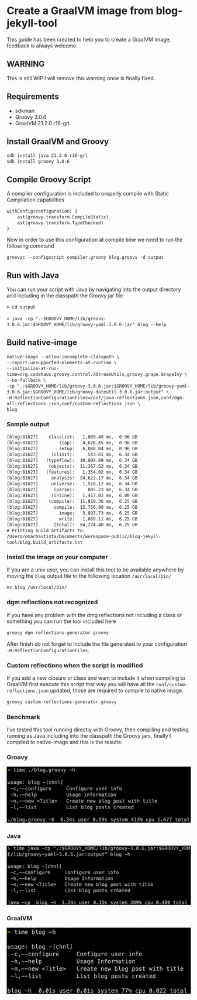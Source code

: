 # Create a GraalVM image from blog-jekyll-tool

This guide has been created to help you to create a GraalVM image, feedback is always welcome.

## WARNING

This is still WIP I will remove this warning once is finally fixed.

## Requirements

- sdkman
- Groovy 3.0.6
- GraalVM 21.2.0.r16-grl

## Install GraalVM and Groovy

```shell script
sdk install java 21.2.0.r16-grl
sdk install groovy 3.0.6
```

## Compile Groovy Script

A compiler configuration is included to properly compile with Static Compilation capabilities
```
withConfig(configuration) {
    ast(groovy.transform.CompileStatic)
    ast(groovy.transform.TypeChecked)
}
```

Now in order to use this configuration at compile time we need to run the following command

```shell script
groovyc --configscript compiler.groovy blog.groovy -d output
```

## Run with Java

You can run your script with Java by navigating into the output directory and including in the classpath the Groovy jar file

```shell script
> cd output

> java -cp ".:$GROOVY_HOME/lib/groovy-3.0.6.jar:$GROOVY_HOME/lib/groovy-yaml-3.0.6.jar" blog --help
```

## Build native-image

```shell script
native-image --allow-incomplete-classpath \
--report-unsupported-elements-at-runtime \
--initialize-at-run-time=org.codehaus.groovy.control.XStreamUtils,groovy.grape.GrapeIvy \
--no-fallback \
-cp ".:$GROOVY_HOME/lib/groovy-3.0.6.jar:$GROOVY_HOME/lib/groovy-yaml-3.0.6.jar:$GROOVY_HOME/lib/groovy-dateutil-3.0.6.jar:output" \
-H:ReflectionConfigurationFiles=conf/java-reflections.json,conf/dgm-all-reflections.json,conf/custom-reflections.json \
blog
```

### Sample output

```shell script
[blog:81627]    classlist:   1,089.49 ms,  0.96 GB
[blog:81627]        (cap):   4,676.65 ms,  0.96 GB
[blog:81627]        setup:   6,088.04 ms,  0.96 GB
[blog:81627]     (clinit):     543.61 ms,  6.34 GB
[blog:81627]   (typeflow):  10,004.89 ms,  6.34 GB
[blog:81627]    (objects):  11,367.53 ms,  6.34 GB
[blog:81627]   (features):   1,354.02 ms,  6.34 GB
[blog:81627]     analysis:  24,622.17 ms,  6.34 GB
[blog:81627]     universe:   1,518.12 ms,  6.34 GB
[blog:81627]      (parse):     885.23 ms,  6.34 GB
[blog:81627]     (inline):   1,417.03 ms,  6.00 GB
[blog:81627]    (compile):  11,819.36 ms,  6.25 GB
[blog:81627]      compile:  15,756.98 ms,  6.25 GB
[blog:81627]        image:   3,897.73 ms,  6.25 GB
[blog:81627]        write:   1,089.11 ms,  6.25 GB
[blog:81627]      [total]:  54,274.48 ms,  6.25 GB
# Printing build artifacts to: /Users/omarbautista/Documents/workspace-public/blog-jekyll-tool/blog.build_artifacts.txt

```

### Install the image on your computer

If you are a unix user, you can install this tool to be available anywhere by moving the `blog` output file
to the following location `/usr/local/bin/`

```shell script
mv blog /usr/local/bin/
```

### dgm reflections not recognized
If you have any problem with the dmg reflections not including a class or something you can run the
tool included here

```groovy
groovy dgm-reflections-generator.groovy
```

After finish do not forget to include the file generated to your configuration `-H:ReflectionConfigurationFiles`.


### Custom reflections when the script is modified
If you add a new closure or class and want to include it when compiling to GraalVM first execute this script
that way you will have all the `conf/custom-reflections.json` updated, those are required to compile to native image.

```groovy
groovy custom-reflections-generator.groovy
```

### Benchmark

I've tested this tool running directly with Groovy, then compiling and testing running as Java
including into the classpath the Groovy jars, finally I compiled to native-image and this is the
results:

### Groovy
![blog-benchmark-groovy](img/blog_groovy.png)
### Java
![blog-benchmark-java](img/blog_java.png)
### GraalVM
![blog-benchmark-graalvm](img/blog_graalvm.png)